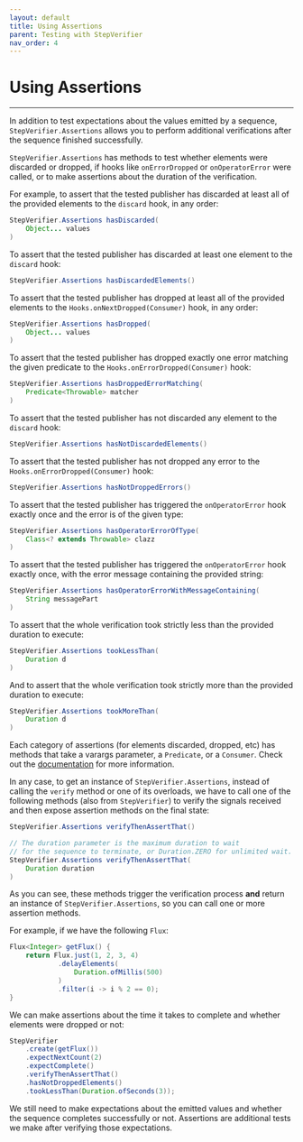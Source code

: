 ```yaml
---
layout: default
title: Using Assertions
parent: Testing with StepVerifier
nav_order: 4
---
```


# Using Assertions
* * *

In addition to test expectations about the values emitted by a sequence, `StepVerifier.Assertions` allows you to perform additional verifications after the sequence finished successfully.

`StepVerifier.Assertions` has methods to test whether elements were discarded or dropped, if hooks like `onErrorDropped` or `onOperatorError` were called, or to make assertions about the duration of the verification. 

For example, to assert that the tested publisher has discarded at least all of the provided elements to the `discard` hook, in any order:
```java
StepVerifier.Assertions hasDiscarded(
    Object... values
)
```

To assert that the tested publisher has discarded at least one element to the `discard` hook:
```java
StepVerifier.Assertions hasDiscardedElements()
```

To assert that the tested publisher has dropped at least all of the provided elements to the `Hooks.onNextDropped(Consumer)` hook, in any order:
```java
StepVerifier.Assertions hasDropped(
    Object... values
)
```

To assert that the tested publisher has dropped exactly one error matching the given predicate to the `Hooks.onErrorDropped(Consumer)` hook:
```java
StepVerifier.Assertions hasDroppedErrorMatching(
    Predicate<Throwable> matcher
)
```
    
To assert that the tested publisher has not discarded any element to the `discard` hook:
```java
StepVerifier.Assertions hasNotDiscardedElements()
```

To assert that the tested publisher has not dropped any error to the `Hooks.onErrorDropped(Consumer)` hook:
```java
StepVerifier.Assertions hasNotDroppedErrors()
```

To assert that the tested publisher has triggered the `onOperatorError` hook exactly once and the error is of the given type:
```java
StepVerifier.Assertions hasOperatorErrorOfType(
    Class<? extends Throwable> clazz
)
```

To assert that the tested publisher has triggered the `onOperatorError` hook exactly once, with the error message containing the provided string:
```java
StepVerifier.Assertions hasOperatorErrorWithMessageContaining(
    String messagePart
)
```

To assert that the whole verification took strictly less than the provided duration to execute:
```java
StepVerifier.Assertions tookLessThan(
    Duration d
)
```

And to assert that the whole verification took strictly more than the provided duration to execute:
```java
StepVerifier.Assertions tookMoreThan(
    Duration d
)
```

Each category of assertions (for elements discarded, dropped, etc) has methods that take a varargs parameter, a `Predicate`, or a `Consumer`. Check out the [documentation](https://projectreactor.io/docs/test/release/api/reactor/test/StepVerifier.Assertions.html) for more information. 

In any case, to get an instance of `StepVerifier.Assertions`, instead of calling the `verify` method or one of its overloads, we have to call one of the following methods (also from `StepVerifier`) to verify the signals received and then expose assertion methods on the final state:
```java
StepVerifier.Assertions verifyThenAssertThat()

// The duration parameter is the maximum duration to wait 
// for the sequence to terminate, or Duration.ZERO for unlimited wait.
StepVerifier.Assertions verifyThenAssertThat(
    Duration duration
)
```

As you can see, these methods trigger the verification process **and** return an instance of `StepVerifier.Assertions`, so you can call one or more assertion methods.

For example, if we have the following `Flux`:
```java
Flux<Integer> getFlux() {
    return Flux.just(1, 2, 3, 4)
            .delayElements(
                Duration.ofMillis(500)
            )
            .filter(i -> i % 2 == 0);
}
```

We can make assertions about the time it takes to complete and whether elements were dropped or not: 
```java
StepVerifier
    .create(getFlux())
    .expectNextCount(2)
    .expectComplete()
    .verifyThenAssertThat()
    .hasNotDroppedElements()
    .tookLessThan(Duration.ofSeconds(3));
```

We still need to make expectations about the emitted values and whether the sequence completes successfully or not. Assertions are additional tests we make after verifying those expectations.
